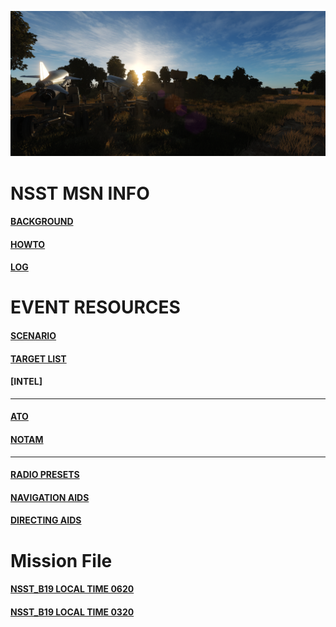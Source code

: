 
![Front IMG](/Docs/front_img2.PNG) 
  <br>

# NSST MSN INFO

####  [BACKGROUND](/Docs/background.md)  
####  [HOWTO](/Docs/howto.md)  
####  [LOG](/Docs/log.md)  

# EVENT RESOURCES

####  [SCENARIO](/Docs/scenario.md)  
####  [TARGET LIST](/Docs/targets/maintgtlist.md)  
####  [INTEL]
---
####  [ATO](/Docs/ATO.md)  
####  [NOTAM](/Docs/NOTAM.md)  

---
####  [RADIO PRESETS](/Docs/radiopresets.md)  
####  [NAVIGATION AIDS](/Docs/navigation.md)  
####  [DIRECTING AIDS](/Docs/Directing/directing.md)  
  
# Mission File

####  [NSST_B19 LOCAL TIME 0620](/Docs/NSST_B19_RELEASE.miz)
####  [NSST_B19 LOCAL TIME 0320](/Docs/NSST_B19_RELEASE_0320.miz)  
